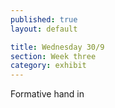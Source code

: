 ```yaml
---
published: true
layout: default

title: Wednesday 30/9
section: Week three
category: exhibit
---
```


Formative hand in

